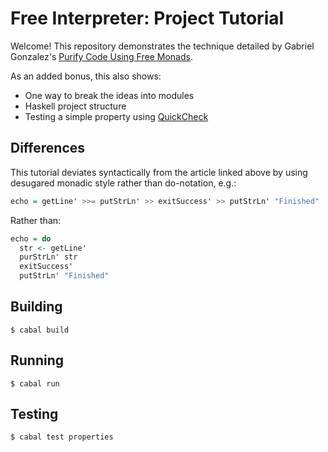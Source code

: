 # Free Interpreter: Project Tutorial

Welcome! This repository demonstrates the technique detailed by
Gabriel Gonzalez's
[Purify Code Using Free Monads](http://www.haskellforall.com/2012/07/purify-code-using-free-monads.html).

As an added bonus, this also shows:

* One way to break the ideas into modules
* Haskell project structure
* Testing a simple property using [QuickCheck](https://hackage.haskell.org/package/QuickCheck)

## Differences

This tutorial deviates syntactically from the article linked above by
using desugared monadic style rather than do-notation, e.g.:

```haskell
echo = getLine' >>= putStrLn' >> exitSuccess' >> putStrLn' "Finished"
```

Rather than:

```haskell
echo = do
  str <- getLine'
  purStrLn' str
  exitSuccess'
  putStrLn' "Finished"
```

## Building

```
$ cabal build
```

## Running

```
$ cabal run
```

## Testing

```
$ cabal test properties
```
